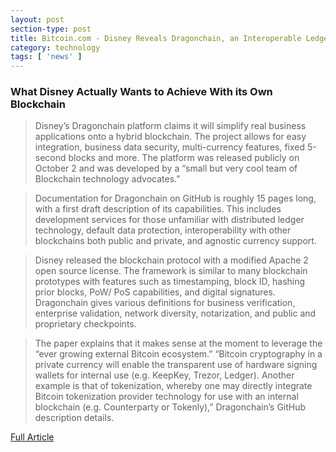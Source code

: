 ```yaml
---
layout: post
section-type: post
title: Bitcoin.com - Disney Reveals Dragonchain, an Interoperable Ledger
category: technology
tags: [ 'news' ]
---
```


### What Disney Actually Wants to Achieve With its Own Blockchain

> Disney’s Dragonchain platform claims it will simplify real business applications onto a hybrid blockchain. The project allows for easy integration, business data security, multi-currency features, fixed 5-second blocks and more. The platform was released publicly on October 2 and was developed by a “small but very cool team of Blockchain technology advocates.”

> Documentation for Dragonchain on GitHub is roughly 15 pages long, with a first draft description of its capabilities. This includes development services for those unfamiliar with distributed ledger technology, default data protection, interoperability with other blockchains both public and private, and agnostic currency support.

> Disney released the blockchain protocol with a modified Apache 2 open source license. The framework is similar to many blockchain prototypes with features such as timestamping, block ID, hashing prior blocks, PoW/ PoS capabilities, and digital signatures. Dragonchain gives various definitions for business verification, enterprise validation, network diversity, notarization, and public and proprietary checkpoints.

> The paper explains that it makes sense at the moment to leverage the “ever growing external Bitcoin ecosystem.” “Bitcoin cryptography in a private currency will enable the transparent use of hardware signing wallets for internal use (e.g. KeepKey, Trezor, Ledger). Another example is that of tokenization, whereby one may directly integrate Bitcoin tokenization provider technology for use with an internal blockchain (e.g. Counterparty or Tokenly),” Dragonchain’s GitHub description details.


[Full Article](https://news.bitcoin.com/disney-dragonchain-interoperable-ledger/)
